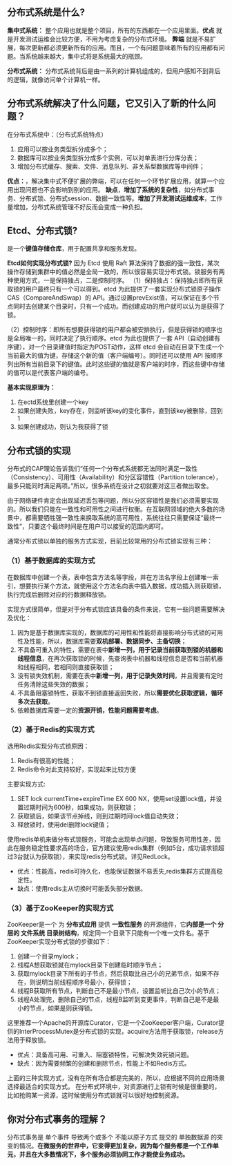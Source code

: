 ## 分布式系统是什么? ##
**集中式系统：** 整个应用也就是整个项目，所有的东西都在一个应用里面。**优点** 就是开发测试运维会比较方便，不用为考虑复杂的分布式环境。 **弊端** 就是不易扩展，每次更新都必须更新所有的应用。而且，一个有问题意味着所有的应用都有问题。当系统越来越大，集中式将是系统最大的瓶颈。

**分布式系统：** 分布式系统背后是由一系列的计算机组成的，但用户感知不到背后的逻辑，就像访问单个计算机一样。




## 分布式系统解决了什么问题，它又引入了新的什么问题？ ##
在分布式系统中：（分布式系统特点）
1. 应用可以按业务类型拆分成多个；
1. 数据库可以按业务类型拆分成多个实例，可以对单表进行分库分表；
1. 增加分布式缓存、搜索、文件、消息队列、非关系型数据库等中间件；

**优点：**，解决集中式不便扩展的弊端，可以在任何一个环节扩展应用，就算一个应用出现问题也不会影响到别的应用。
**缺点**，**增加了系统的复杂性**，如分布式事务、分布式锁、分布式session、数据一致性等。**增加了开发测试运维成本**，工作量增加，分布式系统管理不好反而会变成一种负担。

## Etcd、分布式锁? ##
是一个**键值存储仓库**，用于配置共享和服务发现。

**Etcd如何实现分布式锁?**
因为 Etcd 使用 Raft 算法保持了数据的强一致性，某次操作存储到集群中的值必然是全局一致的，所以很容易实现分布式锁。锁服务有两种使用方式，一是保持独占，二是控制时序。
（1）保持独占：保持独占即所有获取锁的用户最终只有一个可以得到。etcd 为此提供了一套实现分布式锁原子操作 CAS（CompareAndSwap）的 API。通过设置prevExist值，可以保证在多个节点同时去创建某个目录时，只有一个成功。而创建成功的用户就可以认为是获得了锁。

（2）控制时序：即所有想要获得锁的用户都会被安排执行，但是获得锁的顺序也是全局唯一的，同时决定了执行顺序。etcd 为此也提供了一套 API（自动创建有序键），对一个目录建值时指定为POST动作，这样 etcd 会自动在目录下生成一个当前最大的值为键，存储这个新的值（客户端编号）。同时还可以使用 API 按顺序列出所有当前目录下的键值。此时这些键的值就是客户端的时序，而这些键中存储的值可以是代表客户端的编号。

**基本实现原理为：**
1. 在ectd系统里创建一个key
1. 如果创建失败，key存在，则监听该key的变化事件，直到该key被删除，回到1
1. 如果创建成功，则认为我获得了锁

## 分布式锁的实现 ##
分布式的CAP理论告诉我们“任何一个分布式系统都无法同时满足一致性（Consistency）、可用性（Availability）和分区容错性（Partition tolerance），最多只能同时满足两项。”所以，很多系统在设计之初就要对这三者做出取舍。

由于网络硬件肯定会出现延迟丢包等问题，所以分区容错性是我们必须需要实现的。所以我们只能在一致性和可用性之间进行权衡。在互联网领域的绝大多数的场景中，都需要牺牲强一致性来换取系统的高可用性，系统往往只需要保证“最终一致性”，只要这个最终时间是在用户可以接受的范围内即可。

通常分布式锁以单独的服务方式实现，目前比较常用的分布式锁实现有三种：

### （1）基于数据库的实现方式 ###
在数据库中创建一个表，表中包含方法名等字段，并在方法名字段上创建唯一索引，想要执行某个方法，就使用这个方法名向表中插入数据，成功插入则获取锁，执行完成后删除对应的行数据释放锁。

实现方式很简单，但是对于分布式锁应该具备的条件来说，它有一些问题需要解决及优化：

1. 因为是基于数据库实现的，数据库的可用性和性能将直接影响分布式锁的可用性及性能，所以，数据库需要**双机部署、数据同步、主备切换**；
1. 不具备可重入的特性，需要在表中**新增一列，用于记录当前获取到锁的机器和线程信息**，在再次获取锁的时候，先查询表中机器和线程信息是否和当前机器和线程相同，若相同则直接获取锁；
1. 没有锁失效机制，需要在表中**新增一列，用于记录失效时间**，并且需要有定时任务清除这些失效的数据；
1. 不具备阻塞锁特性，获取不到锁直接返回失败，所以**需要优化获取逻辑，循环多次去获取**。
1. 依赖数据库需要一定的**资源开销，性能问题需要考虑**。

### （2）基于Redis的实现方式 ###
选用Redis实现分布式锁原因：

1. Redis有很高的性能；
1. Redis命令对此支持较好，实现起来比较方便

主要实现方式:

1. SET lock currentTime+expireTime EX 600 NX，使用set设置lock值，并设置过期时间为600秒，如果成功，则获取锁；
1. 获取锁后，如果该节点掉线，则到过期时间lock值自动失效；
1. 释放锁时，使用del删除lock键值；

使用redis单机来做分布式锁服务，可能会出现单点问题，导致服务可用性差，因此在服务稳定性要求高的场合，官方建议使用redis集群（例如5台，成功请求锁超过3台就认为获取锁），来实现redis分布式锁。详见RedLock。

- 优点：性能高，redis可持久化，也能保证数据不易丢失,redis集群方式提高稳定性。
- 缺点：使用redis主从切换时可能丢失部分数据。

### （3）基于ZooKeeper的实现方式 ###
ZooKeeper是一个 为 **分布式应用** 提供 **一致性服务** 的开源组件，它**内部是一个 分层的 文件系统 目录树结构**，规定同一个目录下只能有一个唯一文件名。基于ZooKeeper实现分布式锁的步骤如下：

1. 创建一个目录mylock；
1. 线程A想获取锁就在mylock目录下创建临时顺序节点；
1. 获取mylock目录下所有的子节点，然后获取比自己小的兄弟节点，如果不存在，则说明当前线程顺序号最小，获得锁；
1. 线程B获取所有节点，判断自己不是最小节点，设置监听比自己次小的节点；
1. 线程A处理完，删除自己的节点，线程B监听到变更事件，判断自己是不是最小的节点，如果是则获得锁。

这里推荐一个Apache的开源库Curator，它是一个ZooKeeper客户端，Curator提供的InterProcessMutex是分布式锁的实现，acquire方法用于获取锁，release方法用于释放锁。

- 优点：具备高可用、可重入、阻塞锁特性，可解决失效死锁问题。
- 缺点：因为需要频繁的创建和删除节点，性能上不如Redis方式。

上面的三种实现方式，没有在所有场合都是完美的，所以，应根据不同的应用场景选择最适合的实现方式。
在分布式环境中，对资源进行上锁有时候是很重要的，比如抢购某一资源，这时候使用分布式锁就可以很好地控制资源。

## 你对分布式事务的理解？ ##
分布式事务是 单个事件 导致两个或多个 不能以原子方式 提交的 单独数据源 的突变的情况。**在微服务的世界中，它变得更加复杂，因为每个服务都是一个工作单元，并且在大多数情况下，多个服务必须协同工作才能使业务成功。**